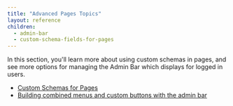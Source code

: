 ```yaml
---
title: "Advanced Pages Topics"
layout: reference
children:
  - admin-bar
  - custom-schema-fields-for-pages
---
```


In this section, you'll learn more about using custom schemas in pages, and see more options for managing the Admin Bar which displays for logged in users.

* [Custom Schemas for Pages](tutorials/advanced-development/02-advanced-pages-topics/custom-schema-fields-for-pages.md)
* [Building combined menus and custom buttons with the admin bar](tutorials/howtos/admin-bar.md)